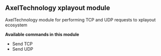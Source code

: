 ## AxelTechnology xplayout module

AxelTechnology module for performing TCP and UDP requests to xplayout ecosystem

**Available commands in this module**

* Send TCP
* Send UDP